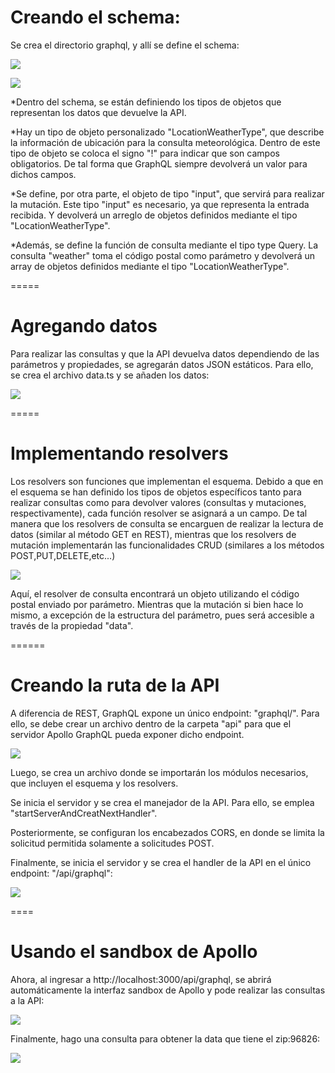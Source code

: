 # Creando el schema:
Se crea el directorio graphql, y allí se define el schema:

![](https://github.com/DianaLlamoca/C8288---ACTIVIDADES/blob/main/Imagenes/A13_1.JPG)

![](https://github.com/DianaLlamoca/C8288---ACTIVIDADES/blob/main/Imagenes/A13_2.JPG)

*Dentro del schema, se están definiendo los tipos de objetos que representan los datos que devuelve la API.

*Hay un tipo de objeto personalizado "LocationWeatherType", que describe la información de ubicación para la consulta meteorológica. Dentro de este tipo de objeto se coloca el signo "!" para indicar que son campos obligatorios. De tal forma que GraphQL siempre devolverá un valor para dichos campos.

*Se define, por otra parte, el objeto de tipo "input", que servirá para realizar la mutación.
Este tipo "input" es necesario, ya que representa la entrada recibida. Y devolverá un arreglo de objetos definidos mediante el tipo "LocationWeatherType".

*Además, se define la función de consulta mediante el tipo type Query.
La consulta "weather" toma el código postal como parámetro y devolverá un array de objetos definidos mediante el tipo "LocationWeatherType".


=====

# Agregando datos

Para realizar las consultas y que la API devuelva datos dependiendo de las parámetros y propiedades, se agregarán
datos JSON estáticos. Para ello, se crea el archivo data.ts y se añaden los datos:

![](https://github.com/DianaLlamoca/C8288---ACTIVIDADES/blob/main/Imagenes/A13_3.JPG)

=====

# Implementando resolvers

Los resolvers son funciones que implementan el esquema. Debido a que en el esquema se han definido los tipos de
objetos específicos tanto para realizar consultas como para devolver valores (consultas y mutaciones, respectivamente),
cada función resolver se asignará a un campo. De tal manera que los resolvers de consulta se encarguen de realizar la lectura
de datos (similar al método GET en REST), mientras que los resolvers de mutación implementarán las funcionalidades CRUD (similares
a los métodos POST,PUT,DELETE,etc...)

![](https://github.com/DianaLlamoca/C8288---ACTIVIDADES/blob/main/Imagenes/A13_4.JPG)

Aquí, el resolver de consulta encontrará un objeto utilizando el código postal enviado por parámetro.
Mientras que la mutación si bien hace lo mismo, a excepción de la estructura del parámetro, pues será accesible
a través de la propiedad "data".

======

# Creando la ruta de la API

A diferencia de REST, GraphQL expone un único endpoint: "graphql/".
Para ello, se debe crear un archivo dentro de la carpeta "api" para que el servidor Apollo GraphQL pueda exponer dicho endpoint.

![](https://github.com/DianaLlamoca/C8288---ACTIVIDADES/blob/main/Imagenes/A13_5.JPG)

Luego, se crea un archivo donde se importarán los módulos necesarios, que incluyen el esquema
y los resolvers.

Se inicia el servidor y se crea el manejador de la API. Para ello, se emplea "startServerAndCreatNextHandler".

Posteriormente, se configuran los encabezados CORS, en donde se limita la solicitud
permitida solamente a solicitudes POST.

Finalmente, se inicia el servidor y se crea el handler de la API en el único endpoint:
"/api/graphql":

![](https://github.com/DianaLlamoca/C8288---ACTIVIDADES/blob/main/Imagenes/A13_6.JPG)

====

# Usando el sandbox de Apollo

Ahora, al ingresar a http://localhost:3000/api/graphql, se abrirá automáticamente la interfaz
sandbox de Apollo y pode realizar las consultas a la API:

![](https://github.com/DianaLlamoca/C8288---ACTIVIDADES/blob/main/Imagenes/A13_7.JPG)

Finalmente, hago una consulta para obtener la data que tiene el zip:96826:

![](https://github.com/DianaLlamoca/C8288---ACTIVIDADES/blob/main/Imagenes/Result.JPG)





